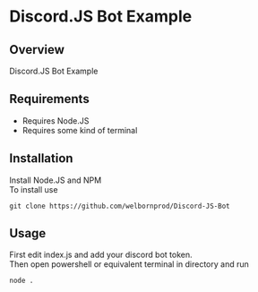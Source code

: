 # Discord.JS Bot Example
## Overview
Discord.JS Bot Example  
## Requirements
- Requires Node.JS
- Requires some kind of terminal
## Installation
Install Node.JS and NPM    
To install use    
```
git clone https://github.com/welbornprod/Discord-JS-Bot
```
## Usage
First edit index.js and add your discord bot token.   
Then open powershell or equivalent terminal in directory and run  
```
node .
```
